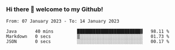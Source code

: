 ### Hi there 👋 welcome to my Github! 

<!--START_SECTION:waka-->

```text
From: 07 January 2023 - To: 14 January 2023

Java       40 mins         ████████████████████████▓   98.11 %
Markdown   0 secs          ▒░░░░░░░░░░░░░░░░░░░░░░░░   01.73 %
JSON       0 secs          ░░░░░░░░░░░░░░░░░░░░░░░░░   00.17 %
```

<!--END_SECTION:waka-->

